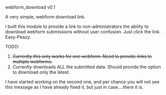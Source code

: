 webform_download v0.1

A very simple, webform download link.

I built this module to provide a link to non-administrators the ability to download
webform submissions without user confusion. Just click the link. Easy-Peazy.

TODO:
<ol>
<strike><li>Currently this only works for one webform. Need to provide links to multiple webforms.</strike>
<li>Currently downloads ALL the submitted data. Should provide the option to download only the latest.
</ol>

I have started working on the second one, and per chance you will not see this message as I have
already fixed it, but just in case....there it is.

